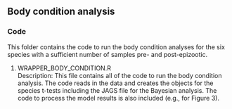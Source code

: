 ## Body condition analysis

### Code
This folder contains the code to run the body condition analyses for the six species with a sufficient number of samples pre- and post-epizootic.

1. WRAPPER_BODY_CONDITION.R      
Description: This file contains all of the code to run the body condition analysis. The code reads in the data and creates the objects for the species t-tests including the JAGS file for the Bayesian analysis. The code to process the model results is also included (e.g., for Figure 3).

